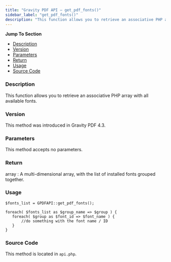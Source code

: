 ```yaml
---
title: "Gravity PDF API – get_pdf_fonts()"
sidebar_label: "get_pdf_fonts()"
description: "This function allows you to retrieve an associative PHP array with all available fonts. It returns a multi-dimensional array grouped together."
---
```


**Jump To Section**

* [Description](#description)
* [Version](#version)
* [Parameters](#parameters)
* [Return](#return)
* [Usage](#usage)
* [Source Code](#source-code)

### Description 

This function allows you to retrieve an associative PHP array with all available fonts. 

### Version 

This method was introduced in Gravity PDF 4.3.

### Parameters 

This method accepts no parameters. 

### Return 

array
:    A multi-dimensional array, with the list of installed fonts grouped together.

### Usage 

```
$fonts_list = GPDFAPI::get_pdf_fonts();

foreach( $fonts_list as $group_name => $group ) {
   foreach( $group as $font_id => $font_name ) {
       //do something with the font name / ID
   }
}
```

### Source Code 

This method is located in `api.php`.